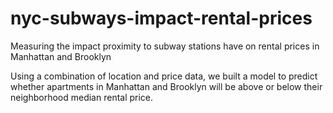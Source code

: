 # nyc-subways-impact-rental-prices
Measuring the impact proximity to subway stations have on rental prices in Manhattan and Brooklyn

Using a combination of location and price data, we built a model to predict whether apartments in Manhattan and Brooklyn will be above or below their neighborhood median rental price.
